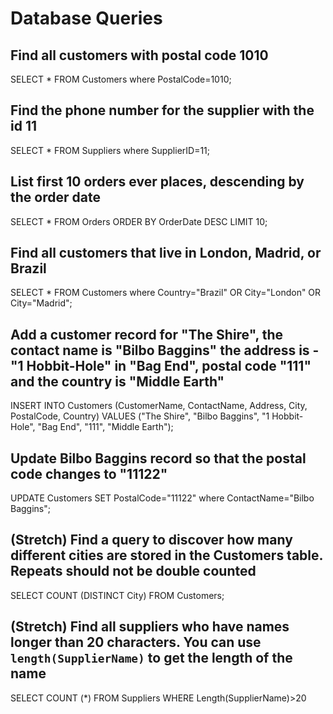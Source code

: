 # Database Queries

## Find all customers with postal code 1010

SELECT * FROM Customers where PostalCode=1010;        

## Find the phone number for the supplier with the id 11

SELECT * FROM Suppliers where SupplierID=11;      

## List first 10 orders ever places, descending by the order date

SELECT * FROM Orders ORDER BY OrderDate DESC LIMIT 10;   

## Find all customers that live in London, Madrid, or Brazil

SELECT * FROM Customers where Country="Brazil" OR City="London" OR City="Madrid";        

## Add a customer record for "The Shire", the contact name is "Bilbo Baggins" the address is -"1 Hobbit-Hole" in "Bag End", postal code "111" and the country is "Middle Earth"

INSERT INTO Customers (CustomerName, ContactName, Address, City, PostalCode, Country) VALUES ("The Shire", "Bilbo Baggins", "1 Hobbit-Hole", "Bag End", "111", "Middle Earth");

## Update Bilbo Baggins record so that the postal code changes to "11122"

UPDATE Customers SET PostalCode="11122" where ContactName="Bilbo Baggins";

## (Stretch) Find a query to discover how many different cities are stored in the Customers table. Repeats should not be double counted

SELECT COUNT (DISTINCT City) FROM Customers;

## (Stretch) Find all suppliers who have names longer than 20 characters. You can use `length(SupplierName)` to get the length of the name

SELECT COUNT (*) FROM Suppliers WHERE Length(SupplierName)>20